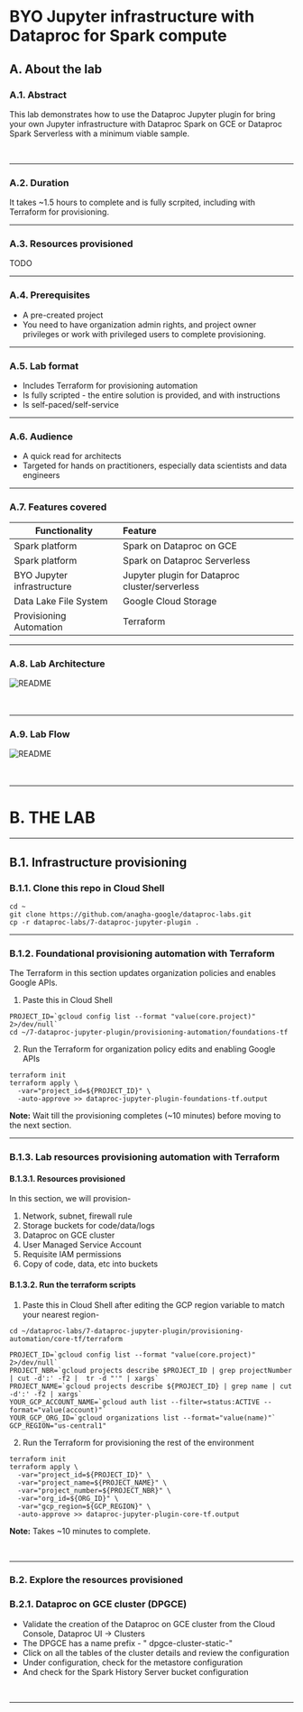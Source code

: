 # BYO Jupyter infrastructure with Dataproc for Spark compute

## A. About the lab

### A.1. Abstract
This lab demonstrates how to use the Dataproc Jupyter plugin for bring your own Jupyter infrastructure with Dataproc Spark on GCE or Dataproc Spark Serverless with a minimum viable sample.

<br>

<hr>

### A.2. Duration 
It takes ~1.5 hours to complete and is fully scrpited, including with Terraform for provisioning.


<hr>

### A.3. Resources provisioned

TODO


<hr>

### A.4. Prerequisites

- A pre-created project
- You need to have organization admin rights, and project owner privileges or work with privileged users to complete provisioning.


<hr>

### A.5. Lab format

- Includes Terraform for provisioning automation
- Is fully scripted - the entire solution is provided, and with instructions
- Is self-paced/self-service


<hr>

### A.6. Audience

- A quick read for architects
- Targeted for hands on practitioners, especially data scientists and data engineers


<hr>

### A.7. Features covered

| Functionality | Feature | 
| -- | :--- | 
| Spark platform |  Spark on Dataproc on GCE |
| Spark platform |  Spark on Dataproc Serverless |
| BYO Jupyter infrastructure |  Jupyter plugin for Dataproc cluster/serverless |
| Data Lake File System |  Google Cloud Storage |
| Provisioning Automation | Terraform |


<hr>

### A.8. Lab Architecture


![README](./images/lab-07-04.png)   
<br><br>

<hr>

### A.9. Lab Flow

![README](images/lab-07-01.png)   
<br><br>

<hr>

# B. THE LAB

<hr>

## B.1. Infrastructure provisioning

### B.1.1. Clone this repo in Cloud Shell

```
cd ~
git clone https://github.com/anagha-google/dataproc-labs.git
cp -r dataproc-labs/7-dataproc-jupyter-plugin .
```

<hr>

### B.1.2. Foundational provisioning automation with Terraform 
The Terraform in this section updates organization policies and enables Google APIs.<br>

1. Paste this in Cloud Shell
```
PROJECT_ID=`gcloud config list --format "value(core.project)" 2>/dev/null`
cd ~/7-dataproc-jupyter-plugin/provisioning-automation/foundations-tf
```

2. Run the Terraform for organization policy edits and enabling Google APIs
```
terraform init
terraform apply \
  -var="project_id=${PROJECT_ID}" \
  -auto-approve >> dataproc-jupyter-plugin-foundations-tf.output
```

**Note:** Wait till the provisioning completes (~10 minutes) before moving to the next section.



<hr>

### B.1.3. Lab resources provisioning automation with Terraform 

#### B.1.3.1. Resources provisioned
In this section, we will provision-
1. Network, subnet, firewall rule
2. Storage buckets for code/data/logs 
3. Dataproc on GCE cluster
4. User Managed Service Account
5. Requisite IAM permissions
6. Copy of code, data, etc into buckets


#### B.1.3.2. Run the terraform scripts

1. Paste this in Cloud Shell after editing the GCP region variable to match your nearest region-

```
cd ~/dataproc-labs/7-dataproc-jupyter-plugin/provisioning-automation/core-tf/terraform
```

```
PROJECT_ID=`gcloud config list --format "value(core.project)" 2>/dev/null`
PROJECT_NBR=`gcloud projects describe $PROJECT_ID | grep projectNumber | cut -d':' -f2 |  tr -d "'" | xargs`
PROJECT_NAME=`gcloud projects describe ${PROJECT_ID} | grep name | cut -d':' -f2 | xargs`
YOUR_GCP_ACCOUNT_NAME=`gcloud auth list --filter=status:ACTIVE --format="value(account)"`
YOUR_GCP_ORG_ID=`gcloud organizations list --format="value(name)"`
GCP_REGION="us-central1"
```

2. Run the Terraform for provisioning the rest of the environment
```
terraform init
terraform apply \
  -var="project_id=${PROJECT_ID}" \
  -var="project_name=${PROJECT_NAME}" \
  -var="project_number=${PROJECT_NBR}" \
  -var="org_id=${ORG_ID}" \
  -var="gcp_region=${GCP_REGION}" \
  -auto-approve >> dataproc-jupyter-plugin-core-tf.output
```

**Note:** Takes ~10 minutes to complete.

<br>

<hr>

### B.2. Explore the resources provisioned

### B.2.1. Dataproc on GCE cluster (DPGCE)

- Validate the creation of the Dataproc on GCE cluster from the Cloud Console, Dataproc UI -> Clusters
- The DPGCE has a name prefix - "	dpgce-cluster-static-"
- Click on all the tables of the cluster details and review the configuration
- Under configuration, check for the metastore configuration
- And check for the Spark History Server bucket configuration


<br>

<hr>



